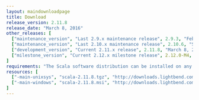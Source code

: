 ```yaml
---
layout: maindownloadpage
title: Download
release_version: 2.11.8
release_date: "March 8, 2016"
other_releases: [
  ["maintenance_version", "Last 2.9.x maintenance release", 2.9.3, "February 28, 2013"],
  ["maintenance_version", "Last 2.10.x maintenance release", 2.10.6, "September 18, 2015"],
  ["development_version", "Current 2.11.x release", 2.11.8, "March 8, 2016"],
  ["milestone_version", "Current 2.12.x milestone release", 2.12.0-M4, "April 4, 2016"]
]
requirements: "The Scala software distribution can be installed on any platform with a <a href='http://www.java.com/'>Java runtime</a>, version 1.6 or later. Scala 2.12 requires Java 8."
resources: [
  ["-main-unixsys", "scala-2.11.8.tgz", "http://downloads.lightbend.com/scala/2.11.8/scala-2.11.8.tgz", "Mac OS X, Unix, Cygwin", "27.3M"],
  ["-main-windows", "scala-2.11.8.msi", "http://downloads.lightbend.com/scala/2.11.8/scala-2.11.8.msi", "Windows (msi installer)", "109.4M"]
]
---
```

